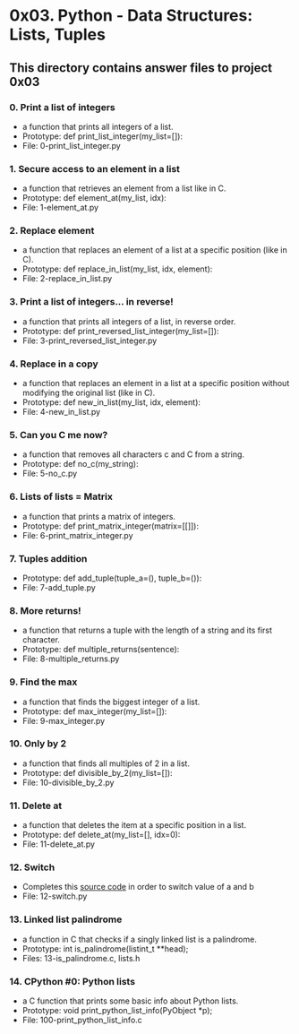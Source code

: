 # 0x03. Python - Data Structures: Lists, Tuples
## This directory contains answer files to project 0x03

### 0. Print a list of integers
* a function that prints all integers of a list.
* Prototype: def print_list_integer(my_list=[]):
* File: 0-print_list_integer.py

### 1. Secure access to an element in a list
* a function that retrieves an element from a list like in C.
* Prototype: def element_at(my_list, idx):
* File: 1-element_at.py

### 2. Replace element
* a function that replaces an element of a list at a specific position (like in C).
* Prototype: def replace_in_list(my_list, idx, element):
* File: 2-replace_in_list.py

### 3. Print a list of integers... in reverse!
* a function that prints all integers of a list, in reverse order.
* Prototype: def print_reversed_list_integer(my_list=[]):
* File: 3-print_reversed_list_integer.py

### 4. Replace in a copy
* a function that replaces an element in a list at a specific position without modifying the original list (like in C).
* Prototype: def new_in_list(my_list, idx, element):
* File: 4-new_in_list.py

### 5. Can you C me now?
* a function that removes all characters c and C from a string.
* Prototype: def no_c(my_string):
* File: 5-no_c.py

### 6. Lists of lists = Matrix
* a function that prints a matrix of integers.
* Prototype: def print_matrix_integer(matrix=[[]]):
* File: 6-print_matrix_integer.py

### 7. Tuples addition
* Prototype: def add_tuple(tuple_a=(), tuple_b=()):
* File: 7-add_tuple.py

### 8. More returns!
* a function that returns a tuple with the length of a string and its first character.
* Prototype: def multiple_returns(sentence):
* File: 8-multiple_returns.py

### 9. Find the max
* a function that finds the biggest integer of a list.
* Prototype: def max_integer(my_list=[]):
* File: 9-max_integer.py

### 10. Only by 2
* a function that finds all multiples of 2 in a list.
* Prototype: def divisible_by_2(my_list=[]):
* File: 10-divisible_by_2.py

### 11. Delete at
* a function that deletes the item at a specific position in a list.
* Prototype: def delete_at(my_list=[], idx=0):
* File: 11-delete_at.py

### 12. Switch
* Completes this [source code](https://github.com/holbertonschool/0x03.py/blob/master/12-switch_py) in order to switch value of a and b
* File: 12-switch.py

### 13. Linked list palindrome
* a function in C that checks if a singly linked list is a palindrome.
* Prototype: int is_palindrome(listint_t **head);
* Files: 13-is_palindrome.c, lists.h

### 14. CPython #0: Python lists
* a C function that prints some basic info about Python lists.
* Prototype: void print_python_list_info(PyObject *p);
* File: 100-print_python_list_info.c